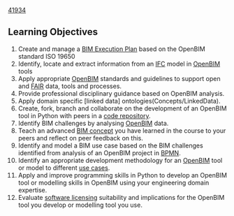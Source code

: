 [41934](/)
## Learning Objectives
1. Create and manage a [BIM Execution Plan] based on the OpenBIM standard ISO 19650
2. Identify, locate and extract information from an [IFC] model in [OpenBIM] tools
3. Apply appropriate [OpenBIM] standards and guidelines to support open and [FAIR] data, tools and processes.
4. Provide professional disciplinary guidance based on OpenBIM analysis.
5. Apply domain specific [linked data] ontologies(Concepts/LinkedData).
6. Create, fork, branch and collaborate on the development of an OpenBIM tool in Python with peers in a [code repository].
7. Identify BIM challenges by analysing [OpenBIM] data.
8. Teach an advanced [BIM concept] you have learned in the course to your peers and reflect on peer feedback on this.
9. Identify and model a BIM use case based on the BIM challenges identified from analysis of an OpenBIM project in [BPMN].
10. Identify an appropriate development methodology for an [OpenBIM] tool or model to different [use cases].
11. Apply and improve programming skills in Python to develop an OpenBIM tool or modelling skills in OpenBIM using your engineering domain expertise.
12. Evaluate [software licensing](Concepts/SoftwareLicences) suitability and implications for the OpenBIM tool you develop or modelling tool you use.

[BIM Execution Plan]: /Concepts/BIMExecutionPlan
[BPMN]: /Concepts/BPMN
[IFC]: /Concepts/IFC
[OpenBIM]: /Concepts/OpenBIM
[FAIR]: /Concepts/FAIR
[code repository]: /Concepts/Github
[BIM concept]: /Concepts
[use cases]: /Uses
